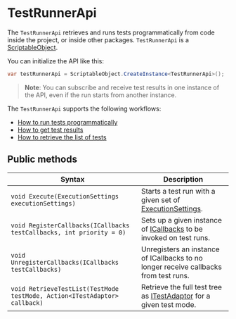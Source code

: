 # TestRunnerApi

The `TestRunnerApi` retrieves and runs tests programmatically from code inside the project, or inside other
packages. `TestRunnerApi` is a [ScriptableObject](https://docs.unity3d.com/ScriptReference/ScriptableObject.html).

You can initialize the API like this:

```c#
var testRunnerApi = ScriptableObject.CreateInstance<TestRunnerApi>();
```

> **Note**: You can subscribe and receive test results in one instance of the API, even if the run starts from another
> instance.

The `TestRunnerApi` supports the following workflows:

* [How to run tests programmatically](./extension-run-tests.md)
* [How to get test results](./extension-get-test-results.md)
* [How to retrieve the list of tests](./extension-retrieve-test-list.md)

## Public methods

| Syntax                                                                    | Description                                                                                        |
|---------------------------------------------------------------------------|----------------------------------------------------------------------------------------------------|
| `void Execute(ExecutionSettings executionSettings)`                       | Starts a test run with a given set of [ExecutionSettings](./reference-execution-settings.md).      |
| `void RegisterCallbacks(ICallbacks testCallbacks, int priority = 0)`      | Sets up a given instance of [ICallbacks](./reference-icallbacks.md) to be invoked on test runs.    |
| `void UnregisterCallbacks(ICallbacks testCallbacks)`                      | Unregisters an instance of ICallbacks to no longer receive callbacks from test runs.               |
| `void RetrieveTestList(TestMode testMode, Action<ITestAdaptor> callback)` | Retrieve the full test tree as [ITestAdaptor](./reference-itest-adaptor.md) for a given test mode. |